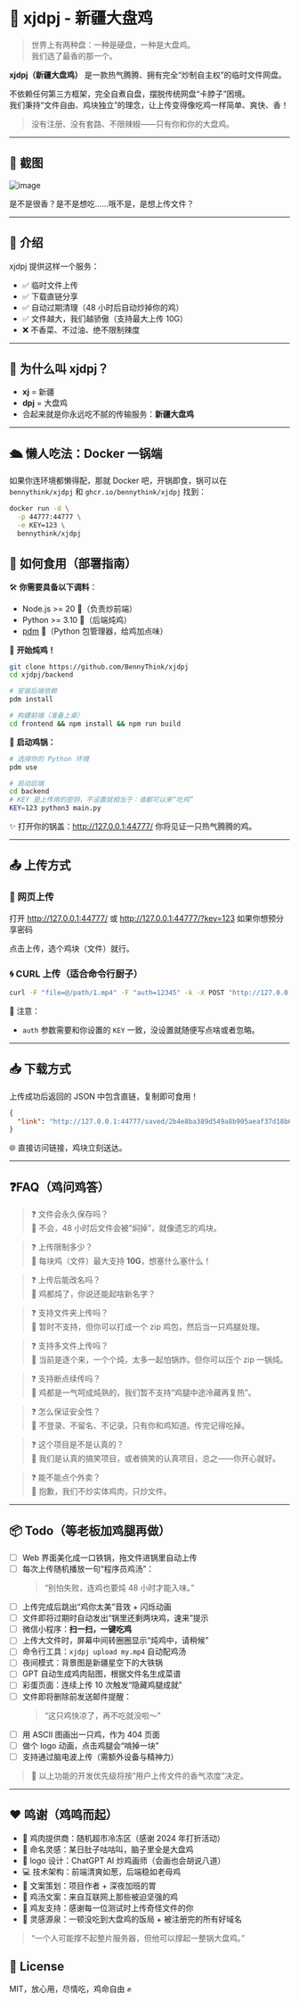 # 🐔 xjdpj - 新疆大盘鸡

> 世界上有两种盘：一种是硬盘，一种是大盘鸡。  
> 我们选了最香的那一个。

**xjdpj（新疆大盘鸡）** 是一款热气腾腾、拥有完全“炒制自主权”的临时文件网盘。

不依赖任何第三方框架，完全自煮自盘，摆脱传统网盘“卡脖子”困境。  
我们秉持“文件自由、鸡块独立”的理念，让上传变得像吃鸡一样简单、爽快、香！

> 没有注册、没有套路、不限辣椒——只有你和你的大盘鸡。

---

## 📸 截图

![image](./intro.png)

是不是很香？是不是想吃……哦不是，是想上传文件？

---

## 🥘 介绍

xjdpj 提供这样一个服务：

- ✅ 临时文件上传
- ✅ 下载直链分享
- ✅ 自动过期清理（48 小时后自动炒掉你的鸡）
- ✅ 文件越大，我们越骄傲（支持最大上传 10G）
- ❌ 不香菜、不过油、绝不限制辣度

---

## 🐔 为什么叫 xjdpj？

- **xj** = 新疆
- **dpj** = 大盘鸡
- 合起来就是你永远吃不腻的传输服务：**新疆大盘鸡**

---

## 🛳️ 懒人吃法：Docker 一锅端

如果你连环境都懒得配，那就 Docker 吧，开锅即食，锅可以在 `bennythink/xjdpj` 和 `ghcr.io/bennythink/xjdpj` 找到：

```bash
docker run -d \
  -p 44777:44777 \
  -e KEY=123 \
  bennythink/xjdpj
```

## 🚀 如何食用（部署指南）

🛠️ **你需要具备以下调料**：

- Node.js >= 20 🍃（负责炒前端）
- Python >= 3.10 🐍（后端炖鸡）
- [pdm](https://pdm-project.org/latest/) 🧂（Python 包管理器，给鸡加点味）

🍳 **开始炖鸡！**

```bash
git clone https://github.com/BennyThink/xjdpj
cd xjdpj/backend

# 安装后端依赖
pdm install

# 构建前端（准备上桌）
cd frontend && npm install && npm run build
```

🐔 **启动鸡锅：**

```bash
# 选择你的 Python 环境
pdm use

# 启动后端
cd backend
# KEY 是上传用的密钥，不设置就相当于：谁都可以来“吃鸡”
KEY=123 python3 main.py
```

✨ 打开你的锅盖：http://127.0.0.1:44777/ 你将见证一只热气腾腾的鸡。

---

## 📤 上传方式

### 🍗 网页上传

打开 http://127.0.0.1:44777/ 或 http://127.0.0.1:44777/?key=123 如果你想预分享密码

点击上传，选个鸡块（文件）就行。

### 🌀 CURL 上传（适合命令行厨子）

```bash
curl -F "file=@/path/1.mp4" -F "auth=12345" -k -X POST "http://127.0.0.1:44777/"
```

📌 注意：

- `auth` 参数需要和你设置的 `KEY` 一致，没设置就随便写点啥或者忽略。

---

## 📥 下载方式

上传成功后返回的 JSON 中包含直链，复制即可食用！

```json
{
  "link": "http://127.0.0.1:44777/saved/2b4e8ba389d549a8b905aeaf37d18b6c.mp3"
}
```

🌐 直接访问链接，鸡块立刻送达。

---

## ❓FAQ（鸡问鸡答）

> ❓ 文件会永久保存吗？  
> 🐔 不会，48 小时后文件会被“焖掉”，就像遗忘的鸡块。

> ❓ 上传限制多少？  
> 🐔 每块鸡（文件）最大支持 **10G**，想塞什么塞什么！

> ❓ 上传后能改名吗？  
> 🐔 鸡都炖了，你说还能起啥新名字？

> ❓ 支持文件夹上传吗？  
> 🐔 暂时不支持，但你可以打成一个 zip 鸡包，然后当一只鸡腿处理。

> ❓ 支持多文件上传吗？  
> 🐔 当前是逐个来，一个个炖，太多一起怕锅炸。但你可以压个 zip 一锅炖。

> ❓ 支持断点续传吗？  
> 🐔 鸡都是一气呵成炖熟的，我们暂不支持“鸡腿中途冷藏再复热”。

> ❓ 怎么保证安全性？  
> 🐔 不登录、不留名、不记录，只有你和鸡知道。传完记得吃掉。

> ❓ 这个项目是不是认真的？  
> 🐔 我们是认真的搞笑项目，或者搞笑的认真项目，总之——你开心就好。

> ❓ 能不能点个外卖？  
> 🐔 抱歉，我们不炒实体鸡肉，只炒文件。

---

## 📦 Todo（等老板加鸡腿再做）

- [ ] Web 界面美化成一口铁锅，拖文件进锅里自动上传
- [ ] 每次上传随机播放一句“程序员鸡汤”：
  > “别怕失败，连鸡也要炖 48 小时才能入味。”
- [ ] 上传完成后跳出“鸡你太美”音效 + 闪烁动画
- [ ] 文件即将过期时自动发出“锅里还剩两块鸡，速来”提示
- [ ] 微信小程序：**扫一扫，一键吃鸡**
- [ ] 上传大文件时，屏幕中间转圈圈显示“炖鸡中，请稍候”
- [ ] 命令行工具：`xjdpj upload my.mp4` 自动配鸡汤
- [ ] 夜间模式：背景图是新疆星空下的大铁锅
- [ ] GPT 自动生成鸡肉贴图，根据文件名生成菜谱
- [ ] 彩蛋页面：连续上传 10 次触发“隐藏鸡腿成就”
- [ ] 文件即将删除前发送邮件提醒：
  > “这只鸡快凉了，再不吃就没啦～”
- [ ] 用 ASCII 图画出一只鸡，作为 404 页面
- [ ] 做个 logo 动画，点击鸡腿会“啃掉一块”
- [ ] 支持通过脑电波上传（需额外设备与精神力）

> 🧄 以上功能的开发优先级将按“用户上传文件的香气浓度”决定。

---

## ❤️ 鸣谢（鸡鸣而起）

- 🍗 鸡肉提供商：随机超市冷冻区（感谢 2024 年打折活动）
- 🧠 命名灵感：某日肚子咕咕叫，脑子里全是大盘鸡
- 🎨 logo 设计：ChatGPT AI 炒鸡画师（会画也会胡说八道）
- 💻 技术架构：前端清爽如葱，后端稳如老母鸡
- 🧂 文案策划：项目作者 + 深夜加班的胃
- 🐣 鸡汤文案：来自互联网上那些被迫坚强的鸡
- 🤝 鸡友支持：感谢每一位测试时上传奇怪文件的你
- 🍺 灵感源泉：一顿没吃到大盘鸡的饭局 + 被注册完的所有好域名

> “一个人可能撑不起整片服务器，但他可以撑起一整锅大盘鸡。”

## 📄 License

MIT，放心用，尽情吃，鸡命自由 ✊

 